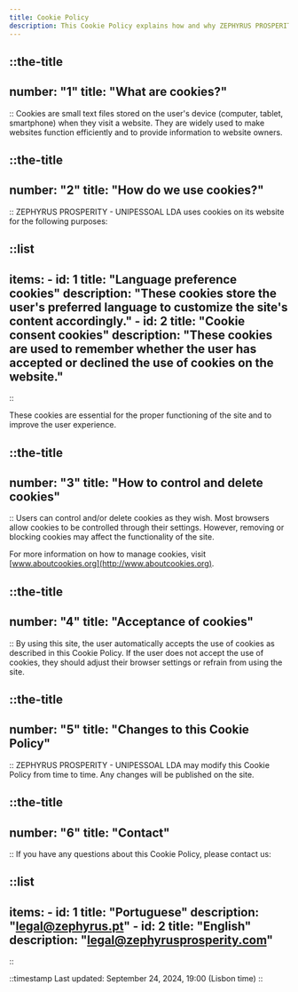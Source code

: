 ```yaml
---
title: Cookie Policy
description: This Cookie Policy explains how and why ZEPHYRUS PROSPERITY - UNIPESSOAL LDA uses cookies on its website.
---
```


::the-title
---
number: "1"
title: "What are cookies?"
---
::
Cookies are small text files stored on the user's device (computer, tablet, smartphone) when they visit a website. They are widely used to make websites function efficiently and to provide information to website owners.

::the-title
---
number: "2"
title: "How do we use cookies?"
---
::
ZEPHYRUS PROSPERITY - UNIPESSOAL LDA uses cookies on its website for the following purposes:

::list
---
items:
    - id: 1
      title: "Language preference cookies"
      description: "These cookies store the user's preferred language to customize the site's content accordingly."
    - id: 2
      title: "Cookie consent cookies"
      description: "These cookies are used to remember whether the user has accepted or declined the use of cookies on the website."
---
::

These cookies are essential for the proper functioning of the site and to improve the user experience.

::the-title
---
number: "3"
title: "How to control and delete cookies"
---
::
Users can control and/or delete cookies as they wish. Most browsers allow cookies to be controlled through their settings. However, removing or blocking cookies may affect the functionality of the site.

For more information on how to manage cookies, visit [www.aboutcookies.org](http://www.aboutcookies.org).

::the-title
---
number: "4"
title: "Acceptance of cookies"
---
::
By using this site, the user automatically accepts the use of cookies as described in this Cookie Policy. If the user does not accept the use of cookies, they should adjust their browser settings or refrain from using the site.

::the-title
---
number: "5"
title: "Changes to this Cookie Policy"
---
::
ZEPHYRUS PROSPERITY - UNIPESSOAL LDA may modify this Cookie Policy from time to time. Any changes will be published on the site.

::the-title
---
number: "6"
title: "Contact"
---
::
If you have any questions about this Cookie Policy, please contact us:

::list
---
items:
    - id: 1
      title: "Portuguese"
      description: "legal@zephyrus.pt"
    - id: 2
      title: "English"
      description: "legal@zephyrusprosperity.com"
---
::

::timestamp
Last updated: September 24, 2024, 19:00 (Lisbon time)
::
